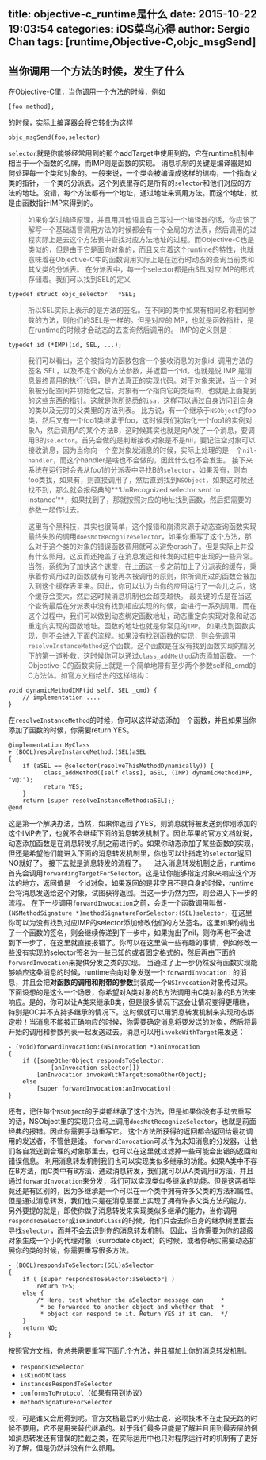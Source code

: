 title: objective-c_runtime是什么
date: 2015-10-22 19:03:54
categories: iOS菜鸟心得
author: Sergio Chan
tags: [runtime,Objective-C,objc_msgSend]
---
## 当你调用一个方法的时候，发生了什么

在Objective-C里，当你调用一个方法的时候，例如

```
[foo method];
```

的时候，实际上编译器会将它转化为这样

```
objc_msgSend(foo,selector)
```

`selector`就是你能够经常用到的那个addTarget中使用到的，它在runtime机制中相当于一个函数的名牌，而IMP则是函数的实现。
消息机制的关键是编译器是如何处理每一个类和对象的。一般来说，一个类会被编译成这样的结构，一个指向父类的指针，一个类的分派表。这个列表里存的是所有的`selector`和他们对应的方法的地址。没错，每个方法都有一个地址，通过地址来调用方法。而这个地址，就是由函数指针IMP来得到的。
> 如果你学过编译原理，并且用其他语言自己写过一个编译器的话，你应该了解写一个基础语言调用方法的时候都会有一个全局的方法表，然后调用的过程实际上是去这个方法表中查找对应方法地址的过程。而Objective-C也是类似的，但是由于它是面向对象的，而且又有着这个runtime的特性，也就意味着在Objective-C中的函数调用实际上是在运行时动态的查询当前类和其父类的分派表。
> 在分派表中，每一个selector都是由SEL对应IMP的形式存储着。我们可以找到SEL的定义
> 
> 
```
typedef struct objc_selector   *SEL;  
```
> 所以SEL实际上表示的是方法的签名。在不同的类中如果有相同名称相同参数的方法，则他们的SEL是一样的。但是对应的IMP，也就是函数指针，是在runtime的时候才会动态的去查询然后调用的。
> IMP的定义则是：
> 
> 
```
typedef id (*IMP)(id, SEL, ...);
```
> 
> 我们可以看出，这个被指向的函数包含一个接收消息的对象id, 调用方法的签名 SEL，以及不定个数的方法参数，并返回一个id。也就是说 IMP 是消息最终调用的执行代码，是方法真正的实现代码。对于对象来说，当一个对象被分配空间并初始化之后，对象有一个指向它的类结构，也就是上面提到的这些东西的指针。这就是你所熟悉的`isa`，这样可以通过自身访问到自身的类以及无穷的父类里的方法列表。
比方说，有一个继承于`NSObject`的foo类，然后又有一个foo1类继承于foo，这时候我们初始化一个foo1的实例对象A，然后调用A的某个方法B，这时候其实也就是向A发了一个消息，要调用B的`selector`。首先会做的是判断接收对象是不是nil，要记住空对象可以接收消息，因为当你向一个空对象发消息的时候，实际上处理的是一个`nil-handler`，而这个handler是啥也不会做的，因此什么也不会发生。
接下来系统在运行时会先从foo1的分派表中寻找B的`selector`，如果没有，则向foo类找，如果有，则直接调用了，然后直到找到`NSObject`，如果这时候还找不到，那么就会报经典的**‘UnRecognized selector sent to instance’**，如果找到了，那就按照对应的地址找到函数，然后把需要的参数一起传过去。

> 这里有个黑科技，其实也很简单，这个报错和崩溃来源于动态查询函数实现最终失败的调用`doesNotRecognizeSelector`，如果你重写了这个方法，那么对于这个类的对象的错误函数调用就可以避免crash了。但是实际上并没有什么卵用，这反而还掩盖了在消息发送和转发的过程中出现的一些异常。
当然，系统为了加快这个速度，在上面这一步之前加上了分派表的缓存，秉承着你调用过的函数就有可能再次被调用的原则，你所调用过的函数会被加入到这个缓存表里来。因此，你可以认为当你的应用运行了一会儿之后，这个缓存会变大，然后这时候消息机制也会越变越快。
最关键的点是在当这个查询最后在分派表中没有找到相应实现的时候，会进行一系列调用。而在这个过程中，我们可以做到动态绑定函数地址，动态重定向实现对象和动态重定向实现的函数地址。函数的地址也就是你常见的`IMP`。
如果找到函数实现，则不会进入下面的流程。如果没有找到函数的实现，则会先调用`resolveInstanceMethod`这个函数。这个函数是在没有找到函数实现的情况下的第一道补救，这时候你可以通过`class_addMethod`动态添加函数。
一个Objective-C的函数实际上就是一个简单地带有至少两个参数self和_cmd的C方法体。如官方文档给出的这样结构：

```
void dynamicMethodIMP(id self, SEL _cmd) {
    // implementation ....
}
```

在`resolveInstanceMethod`的时候，你可以这样动态添加一个函数，并且如果当你添加了函数的时候，你需要return YES。

```
@implementation MyClass
+ (BOOL)resolveInstanceMethod:(SEL)aSEL
{   
    if (aSEL == @selector(resolveThisMethodDynamically)) {
          class_addMethod([self class], aSEL, (IMP) dynamicMethodIMP, "v@:");
          return YES;
    }
    return [super resolveInstanceMethod:aSEL];}
@end
```

这是第一个解决办法，当然，如果你返回了YES，则消息就将被发送到你刚添加的这个IMP去了，也就不会继续下面的消息转发机制了。因此苹果的官方文档就说，动态添加函数是在消息转发机制之前进行的。如果你动态添加了某些函数的实现，但还是希望他们能进入下面的消息转发机制里，你也可以让指定的`selector`返回NO就好了。
接下去就是消息转发的流程了。
一进入消息转发机制之后，runtime首先会调用`forwardingTargetForSelector`。这是让你能够指定对象来响应这个方法的地方，返回值是一个id对象，如果返回的是非空且不是自身的时候，runtime会将消息发送给这个对象，试图获得返回。当这一步仍然为空，则会进入下一步的流程。
在下一步调用`forwardInvocation`之前，会走一个函数调用叫做`- (NSMethodSignature *)methodSignatureForSelector:(SEL)selector`，在这里你可以为没有找到对应IMP的selector添加修改他们的方法签名，这里如果你抛出了一个函数的签名，则会继续传递到下一步中，如果抛出了nil，则你再也不会进到下一步了，在这里就直接报错了。你可以在这里做一些有趣的事情，例如修改一些没有实现的selector签名为一些已知的或者固定格式的，然后再由下面的`forwardInvocation`来提供分发之类的实现。
当通过了上一步仍然没有函数实现能够响应这条消息的时候，runtime会向对象发送一个 `forwardInvocation：`的消息，并且会把**对函数的调用和附带的参数**封装成一个`NSInvocation`对象传过来。下面设想的是这么一个场景，你希望对A类对象的B方法调用由C类对象的B方法来响应。是的，你可以让A类来继承B类，但是很多情况下这会让情况变得更糟糕，特别是OC并不支持多继承的情况下。这时候就可以用消息转发机制来实现动态绑定啦！当消息不能被正确响应的时候，你需要确定消息将要发送的对象，然后将最开始的调用和参数列表一起发送过去。消息可以用`invokeWithTarget`来发送：

```
- (void)forwardInvocation:(NSInvocation *)anInvocation
{
    if ([someOtherObject respondsToSelector:
            [anInvocation selector]])
        [anInvocation invokeWithTarget:someOtherObject];
    else
        [super forwardInvocation:anInvocation];
}
```

还有，记住每个`NSObject`的子类都继承了这个方法，但是如果你没有手动去重写的话，NSObject里的实现只会马上调用`doesNotRecognizeSelector`，也就是前面经典的报错。因此你需要手动重写它。
这个方法所获得的返回都会返回给最初调用的发送者，不管他是谁。
`forwardInvocation`可以作为未知消息的分发器，让他们各自发送到合理的对象那里去，也可以在这里就过滤掉一些可能会出错的返回和错误信息。
利用消息转发机制我们也可以实现类似多继承的功能。如果A类中不存在B方法，而C类中有B方法，通过消息转发，我们就可以从A类调用B方法，并且通过`forwardInvocation`来分发，我们可以实现类似多继承的功能。但是这两者毕竟还是有区别的，因为多继承是一个可以在一个类中拥有许多父类的方法和属性。但是通过消息转发，我们也只是在消息层面上实现了拥有许多父类方法的能力。
另外要提的就是，即使你做了消息转发来实现类似多继承的能力，当你调用`respondToSelector`或`isKindOfClass`的时候，他们只会去你自身的继承树里面去寻找`selector`，而并不会去识别你的消息转发机制。
因此，当你需要为你的超级对象生成一个小的代理对象（surrodate object）的时候，或者你确实需要动态扩展你的类的时候，你需要重写很多方法。

```
- (BOOL)respondsToSelector:(SEL)aSelector
{
    if ( [super respondsToSelector:aSelector] )
        return YES;
    else {
        /* Here, test whether the aSelector message can     *
         * be forwarded to another object and whether that  *
         * object can respond to it. Return YES if it can.  */
    }
    return NO;
}
```

按照官方文档，你总共需要重写下面几个方法，并且都加上你的消息转发机制。
* `respondsToSelector`
* `isKindOfClass`
* `instancesRespondToSelector`
* `conformsToProtocol`（如果有用到协议）
* `methodSignatureForSelector`

哎，可是谁又会用得到呢。官方文档最后的小贴士说，这项技术不在走投无路的时候不要用，它不是用来替代继承的。对于我们最多只能是了解并且用到最表层的例如消息转发还有错误的拦截之类，在实际运用中也只对程序运行时的机制有了更好的了解，但是仍然并没有什么卵用。
